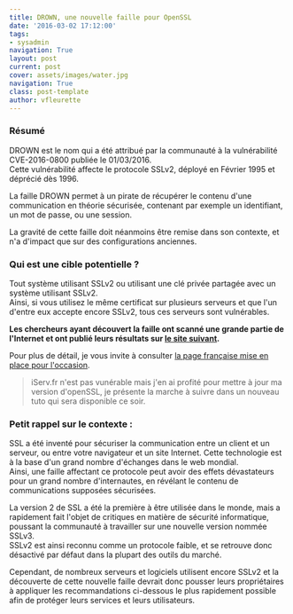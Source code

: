 ```yaml
---
title: DROWN, une nouvelle faille pour OpenSSL
date: '2016-03-02 17:12:00'
tags:
- sysadmin
navigation: True
layout: post
current: post
cover: assets/images/water.jpg
navigation: True
class: post-template
author: vfleurette
---
```


### Résumé

DROWN est le nom qui a été attribué par la communauté à la vulnérabilité CVE-2016-0800 publiée le 01/03/2016.  
Cette vulnérabilité affecte le protocole SSLv2, déployé en Février 1995 et déprécié dès 1996.

La faille DROWN permet à un pirate de récupérer le contenu d'une communication en théorie sécurisée, contenant par exemple un identifiant, un mot de passe, ou une session.

La gravité de cette faille doit néanmoins être remise dans son contexte, et n'a d'impact que sur des configurations anciennes.

### Qui est une cible potentielle ?

Tout système utilisant SSLv2 ou utilisant une clé privée partagée avec un système utilisant SSLv2.  
Ainsi, si vous utilisez le même certificat sur plusieurs serveurs et que l'un d'entre eux accepte encore SSLv2, tous ces serveurs sont vulnérables.

**Les chercheurs ayant découvert la faille ont scanné une grande partie de l'Internet et ont publié leurs résultats sur [le site suivant](https://test.drownattack.com/).**

Pour plus de détail, je vous invite à consulter [la page française mise en place pour l'occasion](https://www.drown.fr/).

> iServ.fr n'est pas vunérable mais j'en ai profité pour mettre à jour ma version d'openSSL, je présente la marche à suivre dans un nouveau tuto qui sera disponible ce soir.

### Petit rappel sur le contexte :

SSL a été inventé pour sécuriser la communication entre un client et un serveur, ou entre votre navigateur et un site Internet. Cette technologie est à la base d'un grand nombre d'échanges dans le web mondial.  
Ainsi, une faille affectant ce protocole peut avoir des effets dévastateurs pour un grand nombre d'internautes, en révélant le contenu de communications supposées sécurisées.

La version 2 de SSL a été la première à être utilisée dans le monde, mais a rapidement fait l'objet de critiques en matière de sécurité informatique, poussant la communauté à travailler sur une nouvelle version nommée SSLv3.  
SSLv2 est ainsi reconnu comme un protocole faible, et se retrouve donc désactivé par défaut dans la plupart des outils du marché.

Cependant, de nombreux serveurs et logiciels utilisent encore SSLv2 et la découverte de cette nouvelle faille devrait donc pousser leurs propriétaires à appliquer les recommandations ci-dessous le plus rapidement possible afin de protéger leurs services et leurs utilisateurs.